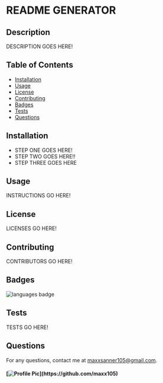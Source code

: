 
# README GENERATOR 

## Description 
 DESCRIPTION GOES HERE!
## Table of Contents 
* [Installation](#Installation)
* [Usage](#Usage)
* [License](#License)
* [Contributing](#Contributing)
* [Badges](#Badges)
* [Tests](#Tests)
* [Questions](#Questions)
## Installation 
* STEP ONE GOES HERE!
* STEP TWO GOES HERE!!
* STEP THREE GOES HERE
## Usage 
 INSTRUCTIONS GO HERE!
## License 
 LICENSES GO HERE!
## Contributing 
 CONTRIBUTORS GO HERE!
## Badges 
 ![languages badge](https://img.shields.io/github/languages/top/maxx105/readme_generator)
## Tests 
 TESTS GO HERE!
## Questions 
 For any questions, contact me at [maxxsanner105@gmail.com](mailto:maxxsanner105@gmail.com).
#### [![Profile Pic](https://avatars.githubusercontent.com/u/63183869?)](https://github.com/maxx105)
